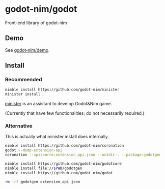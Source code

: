 # godot-nim/godot

Front-end library of godot-nim

## Demo

See [godot-nim/demo](https://github.com/godot-nim/demo).

## Install

### Recommended

```bash
nimble install https://github.com/godot-nim/minister
minister install
```

[minister](https://github.com/godot-nim/minister) is an assistant to develop Godot&Nim game.

(Currently that have few functionalities; do not necessarily required.)


### Alternative

This is actually what minister install does internally.

```bash
nimble install https://github.com/godot-nim/coronation
godot --dump-extension-api
coronation --apisource:extension_api.json --outdir:. --package:godotgen

nimble install https://github.com/godot-nim/godotcore
nimble install file://$PWD/godotgen
nimble install https://github.com/godot-nim/godot

rm -rf godotgen extension_api.json
```